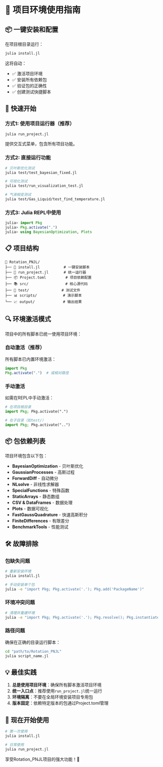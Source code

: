 # 🚀 项目环境使用指南

## 📦 一键安装和配置

在项目根目录运行：

```bash
julia install.jl
```

这将自动：
- ✅ 激活项目环境
- ✅ 安装所有依赖包
- ✅ 验证包的正确性
- ✅ 创建测试快捷脚本

## 🎯 快速开始

### 方式1: 使用项目运行器（推荐）
```bash
julia run_project.jl
```
提供交互式菜单，包含所有项目功能。

### 方式2: 直接运行功能
```bash
# 贝叶斯优化测试
julia test/test_bayesian_fixed.jl

# 可视化测试
julia test/run_visualization_test.jl

# 气液相变测试
julia test/Gas_Liquid/test_find_temperature.jl
```

### 方式3: Julia REPL中使用
```julia
julia> import Pkg
julia> Pkg.activate(".")
julia> using BayesianOptimization, Plots
```

## 📋 项目结构

```
📁 Rotation_PNJL/
├── 🔧 install.jl           # 一键安装脚本
├── 🎯 run_project.jl       # 统一运行器
├── 📦 Project.toml         # 项目依赖配置
├── 📚 src/                 # 核心源代码
├── 🧪 test/               # 测试文件
├── 📊 scripts/            # 演示脚本
└── 📈 output/             # 输出结果
```

## 🔍 环境激活模式

项目中的所有脚本已统一使用项目环境：

### 自动激活（推荐）
所有脚本已内置环境激活：
```julia
import Pkg
Pkg.activate(".")  # 或相对路径
```

### 手动激活
如需在REPL中手动激活：
```julia
# 在项目根目录
import Pkg; Pkg.activate(".")

# 在子目录（如test/）
import Pkg; Pkg.activate("..")
```

## 📦 包依赖列表

项目环境包含以下包：
- **BayesianOptimization** - 贝叶斯优化
- **GaussianProcesses** - 高斯过程
- **ForwardDiff** - 自动微分
- **NLsolve** - 非线性求解器
- **SpecialFunctions** - 特殊函数
- **StaticArrays** - 静态数组
- **CSV & DataFrames** - 数据处理
- **Plots** - 数据可视化
- **FastGaussQuadrature** - 快速高斯积分
- **FiniteDifferences** - 有限差分
- **BenchmarkTools** - 性能测试

## 🛠️ 故障排除

### 包缺失问题
```bash
# 重新安装环境
julia install.jl

# 手动安装单个包
julia -e "import Pkg; Pkg.activate('.'); Pkg.add('PackageName')"
```

### 环境冲突问题
```bash
# 清理并重建环境
julia -e "import Pkg; Pkg.activate('.'); Pkg.resolve(); Pkg.instantiate()"
```

### 路径问题
确保在正确的目录运行脚本：
```bash
cd "path/to/Rotation_PNJL"
julia script_name.jl
```

## 💡 最佳实践

1. **总是使用项目环境**：确保所有脚本激活项目环境
2. **统一入口点**：推荐使用`run_project.jl`统一运行
3. **环境隔离**：不要在全局环境安装项目专用包
4. **版本固定**：依赖特定版本的包通过Project.toml管理

## 🎉 现在开始使用

```bash
# 第一次使用
julia install.jl

# 日常使用
julia run_project.jl
```

享受Rotation_PNJL项目的强大功能！🚀